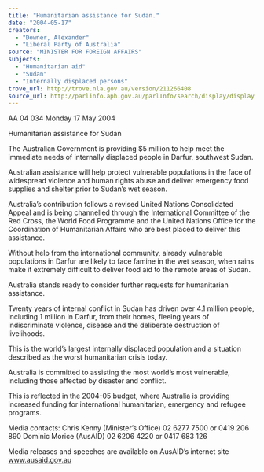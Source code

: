 ```yaml
---
title: "Humanitarian assistance for Sudan."
date: "2004-05-17"
creators:
  - "Downer, Alexander"
  - "Liberal Party of Australia"
source: "MINISTER FOR FOREIGN AFFAIRS"
subjects:
  - "Humanitarian aid"
  - "Sudan"
  - "Internally displaced persons"
trove_url: http://trove.nla.gov.au/version/211266408
source_url: http://parlinfo.aph.gov.au/parlInfo/search/display/display.w3p;query=Id%3A%22media/pressrel/X2JC6%22
---
```


 

 AA 04 034             Monday 17 May 2004 

 

 Humanitarian assistance for Sudan 

 

 The Australian Government is providing $5 million to help meet the immediate needs of  internally displaced people in Darfur, southwest Sudan.   

 Australian assistance will help protect vulnerable populations in the face of widespread  violence and human rights abuse and deliver emergency food supplies and shelter prior to  Sudan’s wet season.   

 Australia’s contribution follows a revised United Nations Consolidated Appeal and is being  channelled through the International Committee of the Red Cross, the World Food  Programme and the United Nations Office for the Coordination of Humanitarian Affairs who  are best placed to deliver this assistance.   

 Without help from the international community, already vulnerable populations in Darfur are  likely to face famine in the wet season, when rains make it extremely difficult to deliver food  aid to the remote areas of Sudan.   

 Australia stands ready to consider further requests for humanitarian assistance.   

 Twenty years of internal conflict in Sudan has driven over 4.1 million people, including 1  million in Darfur, from their homes, fleeing years of indiscriminate violence, disease and the  deliberate destruction of livelihoods.   

 This is the world’s largest internally displaced population and a situation described as the  worst humanitarian crisis today.   

 Australia is committed to assisting the most world’s most vulnerable, including those affected  by disaster and conflict.   

 This is reflected in the 2004-05 budget, where Australia is providing increased funding for  international humanitarian, emergency and refugee programs.   

 

 Media contacts:  Chris Kenny (Minister’s Office) 02 6277 7500 or 0419 206 890                               Dominic Morice (AusAID) 02 6206 4220 or 0417 683 126 

 

 

 Media releases and speeches are available on AusAID’s internet site www.ausaid.gov.au 

